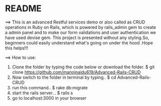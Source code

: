 # README

==> This is an advanced Restful services demo or also called as CRUD operations in Ruby on Rails, which is powered by rails_admin gem to create a admin panel and to make our form validations and user authentication we have used devise gem. This project is presented without any styling.So, beginners could easily understand what's going on under the hood .Hope this helps!!!

==> How to use:
1. Clone the folder by typing the code below or download the folder.
  $ git clone https://github.com/manojnaidu619/Advanced-Rails-CRUD
2. Now switch to the folder in terminal by typing..
  $ cd Advanced-Rails-CRUD
3. run this command..
  $ rake db:migrate  
4. start the rails server...
  $ rails s
5. go to localhost:3000 in your browser  
